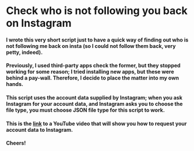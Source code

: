 
# Check who is not following you back on Instagram


#### I wrote this very short script just to have a quick way of finding out who is not following me back on insta (so I could not follow them back, very petty, indeed).
#### Previously, I used third-party apps check the former, but they stopped working for some reason; I tried installing new apps, but these were behind a pay-wall. Therefore, I decide to place the matter into my own hands.

#### This script uses the account data supplied by Instagram; when you ask Instagram for your account data, and Instagram asks you to choose the file type, you must choose JSON file type for this script to work.

#### This is the [link](https://www.youtube.com/watch?v=Lq5auAxdDvY&t=48s) to a YouTube video that will show you how to request your account data to Instagram.

#### Cheers!


